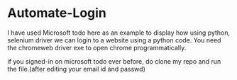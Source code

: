 # Automate-Login

I have used Microsoft todo here as an example to display how using python, selenium driver we can login to a website using a python code.
You need the chromeweb driver exe to open chrome programmatically.

if you signed-in on microsoft todo ever before, do clone my repo and run the file.(after editing your email id and passwd)
